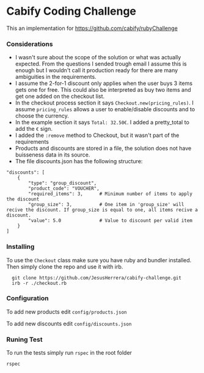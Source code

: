 Cabify Coding Challenge
=======================

This an implementation for https://github.com/cabify/rubyChallenge

### Considerations

* I wasn't sure about the scope of the solution or what was actually expected. From the questions I sended trough email I assume this is enough but I wouldn't call it production ready for there are many ambiguities in the requirements.
* I assume the 2-for-1 discount only applies when the user buys 3 items gets one for free. This could also be interpreted as buy two items and get one added on the checkout list.
* In the checkout process section it says `Checkout.new(pricing_rules)`. I assume `pricing_rules` allows a user to enable/disable discounts and to choose the currency.
* In the example section it says `Total: 32.50€`. I added a pretty_total to add the `€` sign.
* I added the `:remove` method to Checkout, but it wasn't part of the requirements
* Products and discounts are stored in a file, the solution does not have buisseness data in its source.
* The file discounts.json has the following structure:
```
"discounts": [
    {
        "type": "group_discount",
        "product_code": "VOUCHER",
        "required_items": 3,      # Minimum number of items to apply the discount
        "group_size": 3,          # One item in 'group_size' will recive the discount. If group_size is equal to one, all items recive a discount.
        "value": 5.0              # Value to discount per valid item
    }
]
```

### Installing

To use the `Checkout` class make sure you have ruby and bundler installed. Then simply clone the repo and use it with irb.
```
  git clone https://github.com/JesusHerrera/cabify-challenge.git
  irb -r ./checkout.rb
```

### Configuration

To add new products edit `config/products.json`

To add new discounts edit `config/discounts.json`


### Runing Test

To run the tests simply run `rspec` in the root folder
```
rspec
```
